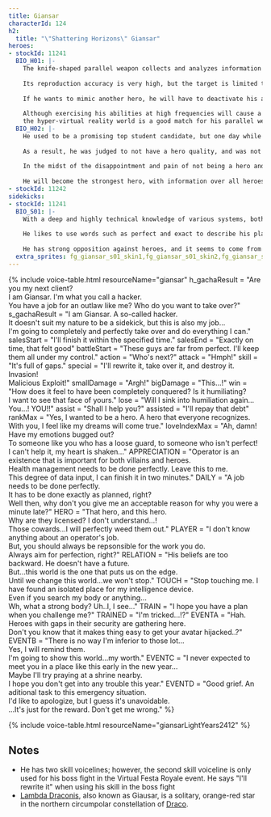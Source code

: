 ```yaml
---
title: Giansar
characterId: 124
h2:
  title: "\"Shattering Horizons\" Giansar"
heroes:
- stockId: 11241
  BIO_H01: |-
    The knife-shaped parallel weapon collects and analyzes information about the target it stabs and reproduces their appearance in his own suit.
  
    Its reproduction accuracy is very high, but the target is limited to heroes and the acquired information cannot be stocked.
  
    If he wants to mimic another hero, he will have to deactivate his ability and re-analyze them.
  
    Although exercising his abilities at high frequencies will cause a decrease in reproduction accuracy, the informationized space, for example,
    the hyper-virtual reality world is a good match for his parallel weapons, and his hacking abilities will also give him an advantage.
  BIO_H02: |-
    He used to be a promising top student candidate, but one day while being an intern at a big hero company, he came to be embroiled in a certain incident.
  
    As a result, he was judged to not have a hero quality, and was not able to obtain a hero license.
  
    In the midst of the disappointment and pain of not being a hero and being put on probation as a dangerous person, he makes a vow.
  
    He will become the strongest hero, with information over all heroes, a real hero that he always admire and long to be.
- stockId: 11242
sidekicks:
- stockId: 11241
  BIO_S01: |-
    With a deep and highly technical knowledge of various systems, both software and hardware, Giansar is very meticulous in contrast to his rough tone and demeanor.
  
    He likes to use words such as perfect and exact to describe his plans, and he is very much against any element of uncertainty.
  
    He has strong opposition against heroes, and it seems to come from his past attempt to obtain a hero license.
  extra_sprites: fg_giansar_s01_skin1,fg_giansar_s01_skin2,fg_giansar_s01_skin3,fg_giansar_s01_skin4,fg_giansar_s01_skin5,fg_giansar_s01_skin6,fg_giansar_s01_skin7,fg_giansar_s01_skin8
---
```


{% include voice-table.html resourceName="giansar"
h_gachaResult = "Are you my next client?<br>I am Giansar. I'm what you call a hacker.<br>You have a job for an outlaw like me? Who do you want to take over?"
s_gachaResult = "I am Giansar. A so-called hacker.<br>It doesn't suit my nature to be a sidekick, but this is also my job...<br>I'm going to completely and perfectly take over and do everything I can."
salesStart = "I'll finish it within the specified time."
salesEnd = "Exactly on time, that felt good"
battleStart = "These guys are far from perfect. I'll keep them all under my control."
action = "Who's next?"
attack = "Hmph!"
skill = "It's full of gaps." 
special = "I'll rewrite it, take over it, and destroy it.<br>Invasion!<br>Malicious Exploit!"
smallDamage = "Argh!"
bigDamage = "This...!"
win = "How does it feel to have been completely conquered? Is it humiliating?<br>I want to see that face of yours."
lose = "Will I sink into humiliation again...<br>You...! YOU!!"
assist = "Shall I help you?"
assisted = "I'll repay that debt"
rankMax = "Yes, I wanted to be a hero. A hero that everyone recognizes.<br>With you, I feel like my dreams will come true."
loveIndexMax = "Ah, damn! Have my emotions bugged out?<br>To someone like you who has a loose guard, to someone who isn't perfect!<br>I can't help it, my heart is shaken..."
APPRECIATION = "Operator is an existence that is important for both villains and heroes.<br>Health management needs to be done perfectly. Leave this to me.<br>This degree of data input, I can finish it in two minutes."
DAILY = "A job needs to be done perfectly.<br>It has to be done exactly as planned, right?<br>Well then, why don't you give me an acceptable reason for why you were a minute late?"
HERO = "That hero, and this hero.<br>Why are they licensed? I don't understand…!<br>Those cowards…I will perfectly weed them out."
PLAYER = "I don't know anything about an operator's job.<br>But, you should always be repsonsible for the work you do.<br>Always aim for perfection, right?"
RELATION = "His beliefs are too backward. He doesn't have a future.<br>But…this world is the one that puts us on the edge.<br>Until we change this world…we won't stop."
TOUCH = "Stop touching me. I have found an isolated place for my intelligence device.<br>Even if you search my body or anything…<br>Wh, what a strong body? Uh..I, I see…"
TRAIN = "I hope you have a plan when you challenge me?"
TRAINED = "I'm tricked…!?"
EVENTA = "Hah. Heroes with gaps in their security are gathering here.<br>Don't you know that it makes thing easy to get your avatar hijacked..?"
EVENTB = "There is no way I'm inferior to those lot…<br>Yes, I will remind them.<br>I'm going to show this world…my worth."
EVENTC = "I never expected to meet you in a place like this early in the new year...<br>Maybe I'll try praying at a shrine nearby.<br> I hope you don't get into any trouble this year."
EVENTD = "Good grief. An aditional task to this emergency situation.<br>I'd like to apologize, but I guess it's unavoidable.<br>...It's just for the reward. Don't get me wrong."
%}

{% include voice-table.html resourceName="giansarLightYears2412"
%}

## Notes

- He has two skill voicelines; however, the second skill voiceline is only used for his boss fight in the Virtual Festa Royale event. He says "I'll rewrite it" when using his skill in the boss fight
- [Lambda Draconis](https://en.wikipedia.org/wiki/Lambda_Draconis), also known as Giausar, is a solitary, orange-red star in the northern circumpolar constellation of [Draco](https://en.wikipedia.org/wiki/Draco_(constellation)).
